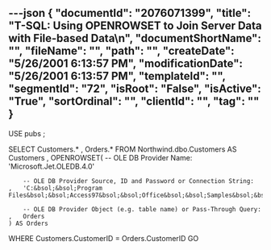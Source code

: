 ---json
{
  "documentId": "2076071399",
  "title": "T-SQL: Using OPENROWSET to Join Server Data with File-based Data\n",
  "documentShortName": "",
  "fileName": "",
  "path": "",
  "createDate": "5/26/2001 6:13:57 PM",
  "modificationDate": "5/26/2001 6:13:57 PM",
  "templateId": "",
  "segmentId": "72",
  "isRoot": "False",
  "isActive": "True",
  "sortOrdinal": "",
  "clientId": "",
  "tag": ""
}
---

USE pubs
;

SELECT
    Customers.*
,   Orders.*
FROM
    Northwind.dbo.Customers AS Customers
,   OPENROWSET(
        -- OLE DB Provider Name:
        'Microsoft.Jet.OLEDB.4.0'

        -- OLE DB Provider Source, ID and Password or Connection String:
    ,   'C:&bsol;&bsol;Program Files&bsol;&bsol;Access97&bsol;&bsol;Office&bsol;&bsol;Samples&bsol;&bsol;northwind.mdb';'admin';''

        -- OLE DB Provider Object (e.g. table name) or Pass-Through Query:
    ,   Orders
    ) AS Orders
WHERE
    Customers.CustomerID = Orders.CustomerID 
GO
